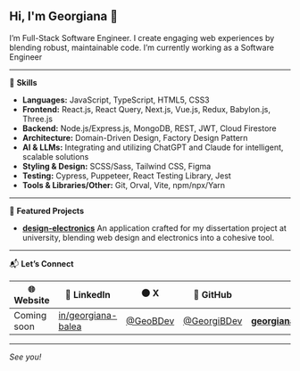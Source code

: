 ## Hi, I'm Georgiana 👋

I’m Full-Stack Software Engineer. I create engaging web experiences by blending robust, maintainable code. I’m currently working as a Software Engineer

---

🧩 **Skills**

* **Languages:** JavaScript, TypeScript, HTML5, CSS3
* **Frontend:** React.js, React Query, Next.js, Vue.js, Redux, Babylon.js, Three.js
* **Backend:** Node.js/Express.js, MongoDB, REST, JWT, Cloud Firestore
* **Architecture:** Domain-Driven Design, Factory Design Pattern
* **AI & LLMs:** Integrating and utilizing ChatGPT and Claude for intelligent, scalable solutions
* **Styling & Design:** SCSS/Sass, Tailwind CSS, Figma
* **Testing:** Cypress, Puppeteer, React Testing Library, Jest
* **Tools & Libraries/Other:** Git, Orval, Vite, npm/npx/Yarn

---

🚀 **Featured Projects**

* **[design-electronics](https://github.com/GeorgiBDev/design-electronics)** An application crafted for my dissertation project at university, blending web design and electronics into a cohesive tool.

---

📬 **Let’s Connect**

| 🌐 Website  | 💼 LinkedIn                                                                  | ⚫ X                                     | 🐙 GitHub                                    | ✉️ Email                                                          |
| ----------- | ---------------------------------------------------------------------------- | --------------------------------------- | -------------------------------------------- | ----------------------------------------------------------------- |
| Coming soon | [in/georgiana-balea](https://www.linkedin.com/in/georgiana-balea-533b34192/) | [@GeoBDev](https://twitter.com/GeoBDev) | [@GeorgiBDev](https://github.com/GeorgiBDev) | **[georgianabaldev@gmail.com](mailto:georgianabaldev@gmail.com)** |

---

*See you!*
